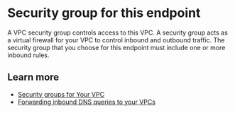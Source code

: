 # Security group for this endpoint<a name="resolver-inbound-endpoint-security-group"></a>

A VPC security group controls access to this VPC\. A security group acts as a virtual firewall for your VPC to control inbound and outbound traffic\. The security group that you choose for this endpoint must include one or more inbound rules\.

## Learn more<a name="resolver-inbound-endpoint-security-group-learn-more"></a>
+ [Security groups for Your VPC](https://docs.aws.amazon.com/vpc/latest/userguide/VPC_SecurityGroups.html)
+ [Forwarding inbound DNS queries to your VPCs](https://docs.aws.amazon.com/Route53/latest/DeveloperGuide/resolver-forwarding-inbound-queries.html)
